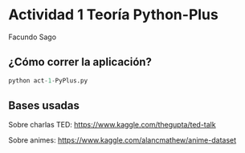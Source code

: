 # Actividad 1 Teoría Python-Plus

Facundo Sago

## ¿Cómo correr la aplicación?

```python
python act-1-PyPlus.py
```

## Bases usadas
Sobre charlas TED: https://www.kaggle.com/thegupta/ted-talk

Sobre animes: https://www.kaggle.com/alancmathew/anime-dataset
